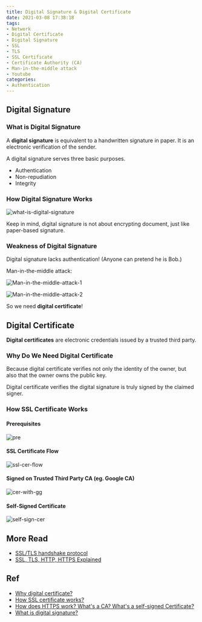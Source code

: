 ```yaml
---
title: Digital Signature & Digital Certificate
date: 2021-03-08 17:38:18
tags:
- Network
- Digital Certificate
- Digital Signature
- SSL
- TLS
- SSL Certificate
- Certificate Authority (CA)
- Man-in-the-middle attack
- Youtube
categories:
- Authentication
---
```


## Digital Signature

### What is Digital Signature

A **digital signature** is equivalent to a handwritten signature in paper. It is an electronic verification of the sender.

A digital signature serves three basic purposes.
    
* Authentication
* Non-repudiation
* Integrity

### How Digital Signature Works

![what-is-digital-signature](/images/authentication/digital-signature-and-digital-certificate/what-is-digital-signature.png)

Keep in mind, digital signature is not about encrypting document, just like paper-based signature.

### Weakness of Digital Signature
Digital signature lacks authentication! (Anyone can pretend he is Bob.)

Man-in-the-middle attack:

![Man-in-the-middle-attack-1](/images/authentication/digital-signature-and-digital-certificate/Man-in-the-middle-attack-1.png)

![Man-in-the-middle-attack-2](/images/authentication/digital-signature-and-digital-certificate/Man-in-the-middle-attack-2.png)

So we need **digital certificate**!

## Digital Certificate

**Digital certificates** are electronic credentials issued by a trusted third party.

### Why Do We Need Digital Certificate

Because digital certificate verifies not only the identity of the owner, but also that the owner owns the public key.

Digital certificate verifies the digital signature is truly signed by the claimed signer.

### How SSL Certificate Works

#### Prerequisites
![pre](/images/authentication/digital-signature-and-digital-certificate/pre.png)

#### SSL Certificate Flow
![ssl-cer-flow](/images/authentication/digital-signature-and-digital-certificate/ssl-cer-flow.png)

#### Signed on Trusted Third Party CA (eg. Google CA)
![cer-with-gg](/images/authentication/digital-signature-and-digital-certificate/cer-with-gg.png)

#### Self-Signed Certificate
![self-sign-cer](/images/authentication/digital-signature-and-digital-certificate/self-sign-cer.png)


## More Read
* [SSL/TLS handshake protocol](/2021/03/08/authentication/ssl-tls-protocol)
* [SSL, TLS, HTTP, HTTPS Explained](/2021/03/08/authentication/http-https-ssl-tls)

## Ref
* [Why digital certificate?](https://www.youtube.com/watch?v=UbMlPIgzTxc)
* [How SSL certificate works?](https://www.youtube.com/watch?v=33VYnE7Bzpk)
* [How does HTTPS work? What's a CA? What's a self-signed Certificate?](https://www.youtube.com/watch?v=T4Df5_cojAs)
* [What is digital signature?](https://www.youtube.com/watch?v=TmA2QWSLSPg)
